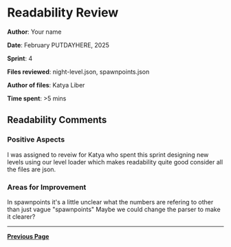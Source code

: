 # Readability Review

**Author**: Your name

**Date**: February PUTDAYHERE, 2025

**Sprint**: 4

**Files reviewed**: night-level.json, spawnpoints.json

**Author of files**: Katya Liber

**Time spent**: >5 mins

## Readability Comments

### Positive Aspects

I was assigned to reveiw for Katya who spent this sprint designing new levels using our level loader which makes readability quite good consider all the files are json.

### Areas for Improvement

In spawnpoints it's a little unclear what the numbers are refering to other than just vague "spawnpoints" Maybe we could change the parser to make it clearer?

---

[**Previous Page**](../README.md)
